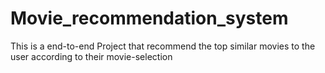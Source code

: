 # Movie_recommendation_system
This is a end-to-end Project that recommend the top similar movies 
to the user according to their movie-selection
